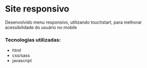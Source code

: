 <h1>Site responsivo</h1>

<p>Desenvolvido menu responsivo, utilizando touchstart, para melhorar acessibilidade do usuário no mobile</p>

<h3>Tecnologias utilizadas:</h3>

<ul>
    <li>html</li>
    <li>css/sass</li>
    <li>javascript</li>
</ul>
